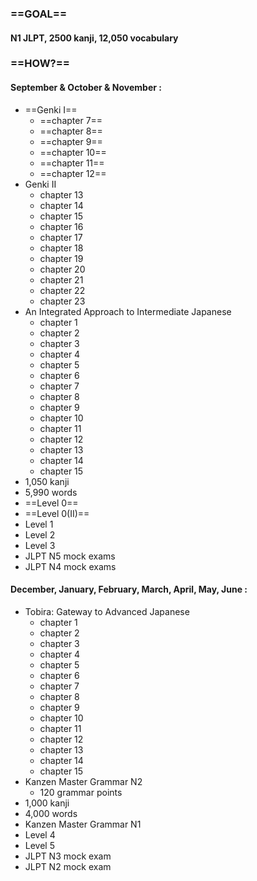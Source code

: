  ### ==GOAL==
#### N1 JLPT, 2500 kanji, 12,050 vocabulary

 ### ==HOW?== 
 #### September & October & November :
- ==Genki I==
	- ==chapter 7==
	- ==chapter 8==
	- ==chapter 9==
	- ==chapter 10==
	- ==chapter 11==
	- ==chapter 12==
- Genki II
	- chapter 13
	- chapter 14
	- chapter 15
	- chapter 16
	- chapter 17
	- chapter 18
	- chapter 19
	- chapter 20
	- chapter 21
	- chapter 22
	- chapter 23
- An Integrated Approach to Intermediate Japanese
	- chapter 1
	- chapter 2
	- chapter 3
	- chapter 4
	- chapter 5
	- chapter 6
	- chapter 7
	- chapter 8
	- chapter 9
	- chapter 10
	- chapter 11
	- chapter 12
	- chapter 13
	- chapter 14
	- chapter 15
- 1,050 kanji
- 5,990 words
- ==Level 0==
- ==Level 0(II)==
- Level 1
- Level 2
- Level 3
- JLPT N5 mock exams
- JLPT N4 mock exams
#### December, January, February, March, April, May, June :
- Tobira: Gateway to Advanced Japanese
	- chapter 1
	- chapter 2
	- chapter 3
	- chapter 4
	- chapter 5
	- chapter 6
	- chapter 7
	- chapter 8
	- chapter 9
	- chapter 10
	- chapter 11
	- chapter 12
	- chapter 13
	- chapter 14
	- chapter 15
- Kanzen Master Grammar N2
	- 120 grammar points
- 1,000 kanji
- 4,000 words
- Kanzen Master Grammar N1
- Level 4
- Level 5
- JLPT N3 mock exam
- JLPT N2 mock exam